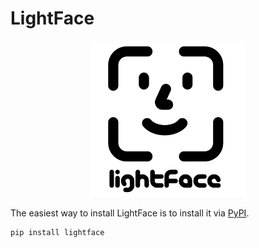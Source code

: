 # LightFace

<p align="center"><img src="https://raw.githubusercontent.com/serengil/lightface/master/icon/lightface-icon-labeled.png" width="250" height="250"></p>

The easiest way to install LightFace is to install it via [PyPI](https://pypi.org/project/lightface/).

```python
pip install lightface
```
